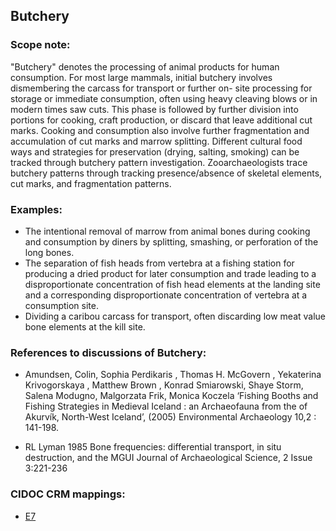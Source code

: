 
## Butchery

###  Scope note: 
"Butchery" denotes the processing of animal products for human consumption. For most large mammals, initial butchery involves dismembering the carcass for transport or further on- site processing for storage or immediate consumption, often using heavy cleaving blows or in modern times saw cuts.  This phase is followed by further division into portions for cooking, craft production, or discard that leave additional cut marks.  Cooking and consumption also involve further fragmentation and accumulation of cut marks and marrow splitting. Different cultural food ways and strategies for preservation (drying, salting, smoking) can be tracked through butchery pattern investigation. Zooarchaeologists trace butchery patterns through tracking presence/absence of skeletal elements, cut marks, and fragmentation patterns.  

### Examples: 

* The intentional removal of marrow from animal bones during cooking and consumption by diners by splitting, smashing, or perforation of the long bones.
* The separation of fish heads from vertebra at a fishing station for producing a dried product for later consumption and trade leading to a disproportionate concentration of fish head elements at the landing site and a corresponding disproportionate concentration of vertebra at a consumption site.
* Dividing a caribou carcass for transport, often discarding low meat value bone elements at the kill site.

### References to discussions of Butchery: 

* Amundsen, Colin, Sophia Perdikaris ,  Thomas H. McGovern , Yekaterina Krivogorskaya , Matthew Brown , Konrad Smiarowski,  Shaye Storm, Salena Modugno, Malgorzata Frik, Monica Koczela  ‘Fishing Booths and Fishing Strategies in Medieval Iceland :  an Archaeofauna from the of Akurvík, North-West Iceland’, (2005) Environmental Archaeology 10,2 : 141-198.

* RL Lyman 1985 Bone frequencies: differential transport, in situ destruction, and the MGUI
 Journal of Archaeological Science, 2 Issue 3:221-236 


### CIDOC CRM mappings: 

* [E7](http://www.cidoc-crm.org/Entity/E7-Activity/Version-6.2.1)


